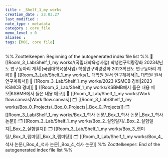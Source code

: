 ```yaml
---
title : _Shelf_1_my works
creation_date : 23.03.27
last_modified :
note_type : metadata
category : core_file
memo_level : 0
aliases : 
tags: [MOC, core file]
---
```


%% Zoottelkeeper: Beginning of the autogenerated index file list  %%
📄 [[Room_3_Lab/Shelf_1_my works/(국립대학육성사업) 학생연구역량강화 2023학년도 연구동아리 계획|(국립대학육성사업) 학생연구역량강화 2023학년도 연구동아리 계획]]
📄 [[Room_3_Lab/Shelf_1_my works/1_ 대학원 원서 연구계획서|1_ 대학원 원서 연구계획서]]
📄 [[Room_3_Lab/Shelf_1_my works/2023 KSMCB 경비|2023 KSMCB 경비]]
📄 [[Room_3_Lab/Shelf_1_my works/KSBMB에서 들은 내용 메모|KSBMB에서 들은 내용 메모]]
📄 [[Room_3_Lab/Shelf_1_my works/Work flow.canvas|Work flow.canvas]]
🗂️ [[Room_3_Lab/Shelf_1_my works/Box_0_Projects/_Box_0_Projects|_Box_0_Projects]]
🗂️ [[Room_3_Lab/Shelf_1_my works/Box_1_학사 논문/_Box_1_학사 논문|_Box_1_학사 논문]]
🗂️ [[Room_3_Lab/Shelf_1_my works/Box_2_실험일지/_Box_2_실험일지|_Box_2_실험일지]]
🗂️ [[Room_3_Lab/Shelf_1_my works/Box_3_랩미팅/_Box_3_랩미팅|_Box_3_랩미팅]]
🗂️ [[Room_3_Lab/Shelf_1_my works/Box_4_석사 논문/_Box_4_석사 논문|_Box_4_석사 논문]]
%% Zoottelkeeper: End of the autogenerated index file list  %%
